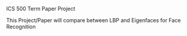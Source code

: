 ICS 500 Term Paper Project

This Project/Paper will compare between LBP and Eigenfaces for Face Recognition


